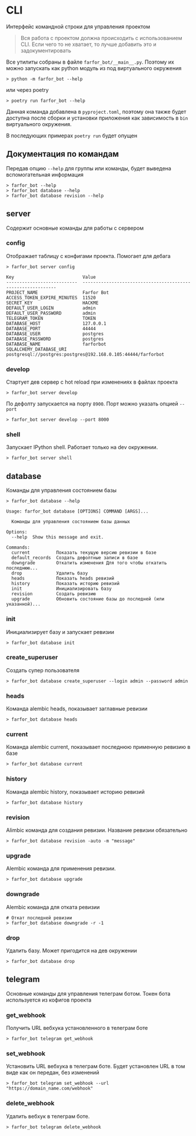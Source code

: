 # CLI
Интерфейс командной строки для управления проектом

> Вся работа с проектом должна происходить с использованием CLI. 
> Если чего то не хватает, то лучше добавить это и задокументировать

Все утилиты собраны в файле `farfor_bot/__main__.py`. 
Поэтому их можно запускать как python модуль из под виртуального окружения

```shell
> python -m farfor_bot --help
```

или через poetry
```shell
> poetry run farfor_bot --help
```

Данная команда добавлена в `pyproject.toml`,
поэтому она также будет доступна после сборки и установки приложения
как зависимость в `bin` виртуального окружения.

В последующих примерах `poetry run` будет опущен

## Документация по командам
Передав опцию `--help` для группы или команды, будет выведена вспомогательная информация 
```shell
> farfor_bot --help
> farfor_bot database --help
> farfor_bot database revision --help
```

## server
Содержит основные команды для работы с сервером


### config
Отображает таблицу с конфигами проекта. Помогает для дебага

```shell
> farfor_bot server config

Key                          Value
---------------------------  ------------------------------------------------------------
PROJECT_NAME                 Farfor Bot
ACCESS_TOKEN_EXPIRE_MINUTES  11520
SECRET_KEY                   HACKME
DEFAULT_USER_LOGIN           admin
DEFAULT_USER_PASSWORD        admin
TELEGRAM_TOKEN               TOKEN
DATABASE_HOST                127.0.0.1
DATABASE_PORT                44444
DATABASE_USER                postgres
DATABASE_PASSWORD            postgres
DATABASE_NAME                farforbot
SQLALCHEMY_DATABASE_URI      postgresql://postgres:postgres@192.168.0.105:44444/farforbot
```


### develop
Стартует дев сервер с hot reload при изменениях в файлах проекта

```shell
> farfor_bot server develop
```

По дефолту запускается на порту `8900`. Порт можно указать опцией `--port`
```shell
> farfor_bot server develop --port 8000
```


### shell
Запускает IPython shell. Работает только на dev окружении.

```shell
> farfor_bot server shell
```


## database
Команды для управления состоянием базы

```shell
> farfor_bot database --help

Usage: farfor_bot database [OPTIONS] COMMAND [ARGS]...

  Команды для управления состоянием базы данных

Options:
  --help  Show this message and exit.

Commands:
  current          Показать текущую версию ревизии в базе
  default_records  Создать дефолтные записи в базе
  downgrade        Откатить изменения Для того чтобы откатить последнюю...
  drop             Удалить базу
  heads            Показать heads ревизий
  history          Показать историю ревизий
  init             Инициализировать базу
  revision         Создать ревизию
  upgrade          Обновить состояние базы до последней (или указанной)...

```

### init
Инициализирует базу и запускает ревизии
```shell
> farfor_bot database init
```


### create_superuser
Создать супер пользователя
```shell
> farfor_bot database create_superuser --login admin --password admin
```


### heads
Команда alembic heads, показывает заглавные ревизии
```shell
> farfor_bot database heads
```


### current
Команда alembic current, показывает последнюю применную ревизию в базе
```shell
> farfor_bot database current
```


### history
Команда alembic history, показывает историю ревизий
```shell
> farfor_bot database history
```


### revision
Alimbic команда для создания ревизии. Название ревизии обязательно

```shell
> farfor_bot database revision -auto -m "message"
```


### upgrade
Alembic команда для применения ревизии.

```shell
> farfor_bot database upgrade
```


### downgrade
Alembic команда для отката ревизии

```shell
# Откат последней ревизии
> farfor_bot database downgrade -r -1
```

### drop
Удалить базу. Может пригодится на дев окружении

```shell
> farfor_bot database drop
```


## telegram
Основные команды для управления телеграм ботом. Токен бота используется из кофигов проекта


### get_webhook
Получить URL вебхука установленного в телеграм боте

```shell
> farfor_bot telegram get_webhook
```


### set_webhook
Установить URL вебхука в телеграм боте. 
Будет установлен URL в том виде как он передан, без изменений

```shell
> farfor_bot telegram set_webhook --url "https://domain_name.com/webhook"
```

### delete_webhook
Удалить вебхук в телеграм боте. 

```shell
> farfor_bot telegram delete_webhook
```
